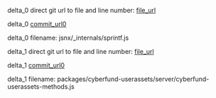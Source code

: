 delta_0 direct git url to file and line number: [file_url](https://www.github.com/fkling/JSNetworkX/commit/0cc87c0da0bda7aa7105296b09a1529191e456a9/#diff-d1dc50e737441eca7ead2c96f0f8b7b399f883e2775037bfa5d96b1077bc55daL9)

delta_0 [commit_url0](https://www.github.com/fkling/JSNetworkX/commit/0cc87c0da0bda7aa7105296b09a1529191e456a9)

delta_0 filename: jsnx/_internals/sprintf.js



delta_1 direct git url to file and line number: [file_url](https://www.github.com/cyberFund/cyber.fund/commit/9da2159bd308bb6047373ebc248db3fb934d6051/#diff-f2cedfc24955862a5bf8cf870390e850faf486703c7ea038b84ce132509543b1L17)

delta_1 [commit_url0](https://www.github.com/cyberFund/cyber.fund/commit/9da2159bd308bb6047373ebc248db3fb934d6051)

delta_1 filename: packages/cyberfund-userassets/server/cyberfund-userassets-methods.js



